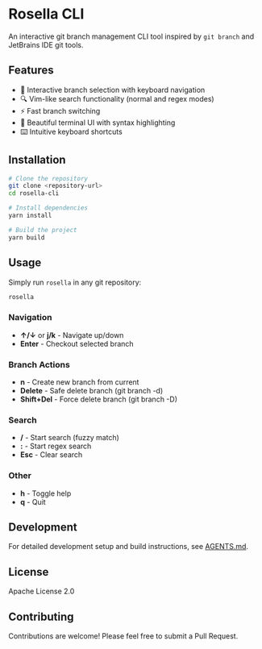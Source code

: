 # Rosella CLI

An interactive git branch management CLI tool inspired by `git branch` and JetBrains IDE git tools.

## Features

- 🎯 Interactive branch selection with keyboard navigation
- 🔍 Vim-like search functionality (normal and regex modes)
- ⚡ Fast branch switching
- 🎨 Beautiful terminal UI with syntax highlighting
- ⌨️ Intuitive keyboard shortcuts

## Installation

```bash
# Clone the repository
git clone <repository-url>
cd rosella-cli

# Install dependencies
yarn install

# Build the project
yarn build
```

## Usage

Simply run `rosella` in any git repository:

```bash
rosella
```

### Navigation

- **↑/↓** or **j/k** - Navigate up/down
- **Enter** - Checkout selected branch

### Branch Actions

- **n** - Create new branch from current
- **Delete** - Safe delete branch (git branch -d)
- **Shift+Del** - Force delete branch (git branch -D)

### Search

- **/** - Start search (fuzzy match)
- **:** - Start regex search
- **Esc** - Clear search

### Other

- **h** - Toggle help
- **q** - Quit

## Development

For detailed development setup and build instructions, see [AGENTS.md](AGENTS.md).

## License

Apache License 2.0

## Contributing

Contributions are welcome! Please feel free to submit a Pull Request.
